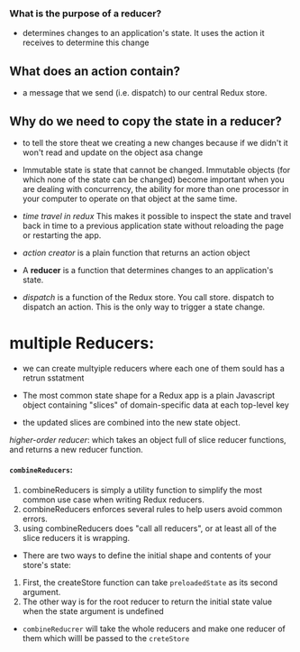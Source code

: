 ### What is the purpose of a reducer?
- determines changes to an application's state. It uses the action it receives to determine this change

## What does an action contain?
-  a message that we send (i.e. dispatch) to our central Redux store.


## Why do we need to copy the state in a reducer?
- to tell the store theat we creating a new changes because if we didn't it won't read and update on the object asa change


* Immutable state is state that cannot be changed. Immutable objects (for which none of the state can be changed) become important when you are dealing with concurrency, the ability for more than one processor in your computer to operate on that object at the same time.


* *time travel in redux* This makes it possible to inspect the state and travel back in time to a previous application state without reloading the page or restarting the app.

 * *action creator* is a plain function that returns an action object


* A **reducer** is a function that determines changes to an application's state.

* *dispatch* is a function of the Redux store. You call store. dispatch to dispatch an action. This is the only way to trigger a state change.

# multiple Reducers:
- we can create multyiple reducers where each one of them sould has a retrun sstatment

- The most common state shape for a Redux app is a plain Javascript object containing "slices" of domain-specific data at each top-level key
-  the updated slices are combined into the new state object.

*higher-order reducer*: which takes an object full of slice reducer functions, and returns a new reducer function.


#### `combineReducers`:
1. combineReducers is simply a utility function to simplify the most common use case when writing Redux reducers.
2. combineReducers enforces several rules to help users avoid common errors.
3. using combineReducers does "call all reducers", or at least all of the slice reducers it is wrapping.

- There are two ways to define the initial shape and contents of your store's state:
1. First, the createStore function can take `preloadedState` as its second argument. 
2.  The other way is for the root reducer to return the initial state value when the state argument is undefined

- `combineReducrer` will take the whole reducers and make one reducer of them which willl be passed to the `creteStore`